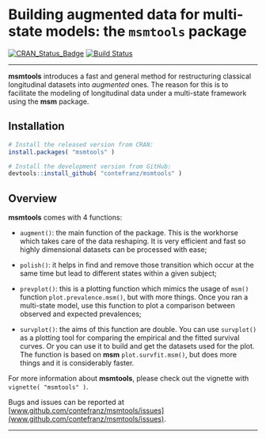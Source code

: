 # Building augmented data for multi-state models: the `msmtools` package

[![CRAN\_Status\_Badge](http://www.r-pkg.org/badges/version/msmtools)](http://cran.r-project.org/package=msmtools)
[![Build Status](https://travis-ci.org/contefranz/msmtools.svg?branch=master)](https://travis-ci.org/contefranz/msmtools)

***

**msmtools** introduces a fast and general method for restructuring classical 
longitudinal datasets into *augmented* ones. The reason for this is to 
facilitate the modeling of longitudinal data under a multi-state framework 
using the **msm** package.


## Installation

``` r
# Install the released version from CRAN:
install.packages( "msmtools" )

# Install the development version from GitHub:
devtools::install_github( "contefranz/msmtools" )
```


## Overview

**msmtools** comes with 4 functions: 

* `augment()`: the main function of the package. This is the workhorse which 
takes care of the data reshaping. It is very efficient and fast so highly 
dimensional datasets can be processed with ease;

* `polish()`: it helps in find and remove those transition which occur at the 
same time but lead to different states within a given subject;

* `prevplot()`: this is a plotting function which mimics the usage of `msm()` 
function `plot.prevalence.msm()`, but with more things. Once you ran a 
multi-state model, use this function to plot a comparison between observed and 
expected prevalences;

* `survplot()`: the aims of this function are double. You can use `survplot()` 
as a plotting tool for comparing the empirical and the fitted survival curves. 
Or you can use it to build and get the datasets used for the plot. 
The function is based on **msm** `plot.survfit.msm()`, but does more things and 
it is considerably faster.

For more information about **msmtools**, please check out the vignette with 
`vignette( "msmtools" )`.

Bugs and issues can be reported at
[www.github.com/contefranz/msmtools/issues](www.github.com/contefranz/msmtools/issues).

***

